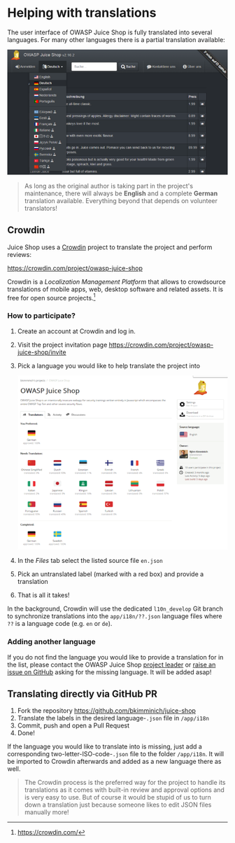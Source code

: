 # Helping with translations

The user interface of OWASP Juice Shop is fully translated into several
languages. For many other languages there is a partial translation
available:

![Language selection dropdown](img/languages.png)

> As long as the original author is taking part in the project's
> maintenance, there will always be **English** and a complete
> **German** translation available. Everything beyond that depends on
> volunteer translators!

## Crowdin

Juice Shop uses a [Crowdin](https://crowdin.com) project to translate
the project and perform reviews:

<https://crowdin.com/project/owasp-juice-shop>

Crowdin is a _Localization Management Platform_ that allows to
crowdsource translations of mobile apps, web, desktop software and
related assets. It is free for open source projects.[^1]

### How to participate?

1. Create an account at Crowdin and log in.
2. Visit the project invitation page
   <https://crowdin.com/project/owasp-juice-shop/invite>
3. Pick a language you would like to help translate the project into

   ![Crowdin project page](img/crowdin_project.png)
4. In the _Files_ tab select the listed source file `en.json`
5. Pick an untranslated label (marked with a red box) and provide a
   translation
6. That is all it takes!

In the background, Crowdin will use the dedicated `l10n_develop` Git
branch to synchronize translations into the `app/i18n/??.json` language
files where `??` is a language code (e.g. `en` or `de`).

### Adding another language

If you do not find the language you would like to provide a translation
for in the list, please contact the OWASP Juice Shop
[project leader](mailto:bjoern.kimminich@owasp.org) or
[raise an issue on GitHub](https://github.com/bkimminich/juice-shop/issues/new)
asking for the missing language. It will be added asap!

## Translating directly via GitHub PR

1. Fork the repository https://github.com/bkimminich/juice-shop
2. Translate the labels in the desired language-`.json` file in
   `/app/i18n`
3. Commit, push and open a Pull Request
4. Done!

If the language you would like to translate into is missing, just add a
corresponding two-letter-ISO-code-`.json` file to the folder
`/app/i18n`. It will be imported to Crowdin afterwards and added as a
new language there as well.

> The Crowdin process is the preferred way for the project to handle its
> translations as it comes with built-in review and approval options and
> is very easy to use. But of course it would be stupid of us to turn
> down a translation just because someone likes to edit JSON files
> manually more!

[^1]: <https://crowdin.com/>

